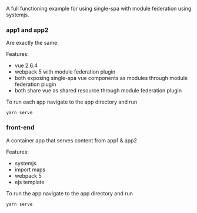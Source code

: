 A full functioning example for using single-spa with module federation using systemjs.

### app1 and app2
Are exactly the same:

Features:
* vue 2.6.4
* webpack 5 with module federation plugin
* both exposing single-spa vue components as modules through module federation plugin
* both share vue as shared resource through module federation plugin

To run each app navigate to the app directory and run
```
yarn serve
```

### front-end
A container app that serves content from app1 & app2

Features:
* systemjs
* import maps
* webpack 5
* ejs template

To run the app navigate to the app directory and run
```
yarn serve
```